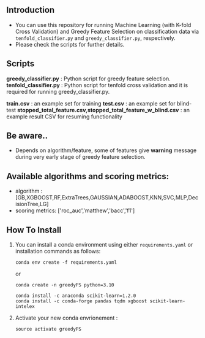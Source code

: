 ## Introduction
- You can use this repository for running Machine Learning (with K-fold Cross Validation) and Greedy Feature Selection on classification data via `tenfold_classifier.py` and `greedy_classifier.py`, respectively.
- Please check the scripts for further details.

## Scripts
**greedy_classifier.py** : Python script for greedy feature selection.
**tenfold_classifier.py** : Python script for tenfold cross validation and it is required for running greedy_classifier.py.

**train.csv** : an example set for training
**test.csv** : an example set for blind-test
**stopped_total_feature.csv,stopped_total_feature_w_blind.csv** : an example result CSV for resuming functionality

## Be aware..
- Depends on algorithm/feature, some of features give **warning** message during very early stage of greedy feature selection.
 
## Available algorithms and scoring metrics:
- algorithm : [GB,XGBOOST,RF,ExtraTrees,GAUSSIAN,ADABOOST,KNN,SVC,MLP,DecisionTree,LG]
- scoring metrics: ['roc_auc','matthew','bacc','f1']

## How To Install

1. You can install a conda environment using either `requirements.yaml` or installation commands as follows:  
  
	`conda env create -f requirements.yaml`

	or

	```
	conda create -n greedyFS python=3.10

	conda install -c anaconda scikit-learn=1.2.0
	conda install -c conda-forge pandas tqdm xgboost scikit-learn-intelex
	``` 
  
2. Activate your new conda envrionement :
  
	`source activate greedyFS`  